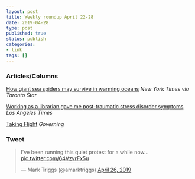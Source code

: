 ```yaml
---
layout: post
title: Weekly roundup April 22-28
date: 2019-04-28
type: post
published: true
status: publish
categories:
- link
tags: []
---
```


### Articles/Columns

[How giant sea spiders may survive in warming oceans](https://www.thestar.com/news/world/2019/04/14/how-giant-sea-spiders-may-survive-in-warming-oceans.html "How giant sea spiders may survive in warming oceans
By Joanna Klein") *New York Times via Toronto Star*

[Working as a librarian gave me post-traumatic stress disorder symptoms](https://www.latimes.com/opinion/op-ed/la-oe-oliver-librarian-the-public-movie-20190419-story.html "Working as a librarian gave me post-traumatic stress disorder symptoms. By Amanda Oliver") *Los Angeles Times*

[Taking Flight](https://www.governing.com/topics/transportation-infrastructure/gov-pittsburgh-international-airport.html "Taking Flight. By Daniel C. Vock") *Governing*

### Tweet

<blockquote class="twitter-tweet" data-conversation="none" data-lang="en"><p lang="en" dir="ltr">I&#39;ve been running this quiet protest for a while now... <a href="https://t.co/64VzvrFx5u">pic.twitter.com/64VzvrFx5u</a></p>&mdash; Mark Triggs (@amarktriggs) <a href="https://twitter.com/amarktriggs/status/1121580825013678080?ref_src=twsrc%5Etfw">April 26, 2019</a></blockquote> <script async src="https://platform.twitter.com/widgets.js" charset="utf-8"></script> 
